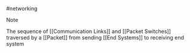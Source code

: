 #networking 
> [!note]
> The sequence of [[Communication Links]] and [[Packet Switches]] traversed by a [[Packet]] from sending [[End Systems]] to receiving end system